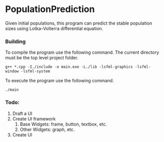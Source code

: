 # PopulationPrediction
Given initial populations, this program can predict the stable population sizes using Lotka–Volterra differential equation.

### Building
To compile the program use the following command. The current directory must be the top level project folder.

`g++ *.cpp -I./include -o main.exe -L./lib -lsfml-graphics -lsfml-window -lsfml-system`

To execute the program use the following command.

`./main`

### Todo:
1. Draft a UI
1. Create UI framework
    1. Base Widgets: frame, button, textbox, etc.
    1. Other Widgets: graph, etc.
1. Create UI
